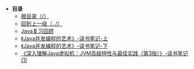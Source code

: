 * **目录**
  * [根目录（/）](/README)
  * [回到上一级（../）](/README)
  * [Java复习回顾](/study/Java/Java复习回顾)
  * [《Java并发编程的艺术》-读书笔记-上](/study/Java/《Java并发编程的艺术》-读书笔记-上)
  * [《Java并发编程的艺术》-读书笔记-下](/study/Java/《Java并发编程的艺术》-读书笔记-下)
  * [《深入理解Java虚拟机：JVM高级特性与最佳实践（第3版）》-读书笔记(1)](/study/java/《深入理解Java虚拟机：JVM高级特性与最佳实践（第3版）》-读书笔记(1))

